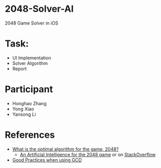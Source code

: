 # 2048-Solver-AI
2048 Game Solver in iOS

# Task:
* UI Implementation
* Solver Algorithm
* Report

# Participant
* Honghao Zhang
* Yong Xiao
* Yansong Li

# References
* [What is the optimal algorithm for the game, 2048?](http://stackoverflow.com/questions/22342854/what-is-the-optimal-algorithm-for-the-game-2048)
  * [An Artificial Intelligence for the 2048 game](http://diaryofatinker.blogspot.it/2014/03/an-artificial-intelligence-for-2048-game.html) or on [StackOverflow](http://stackoverflow.com/a/22674149/3164091)
* [Good Practices when using GCD](http://www.cnblogs.com/lee0oo0/p/4224063.html)
